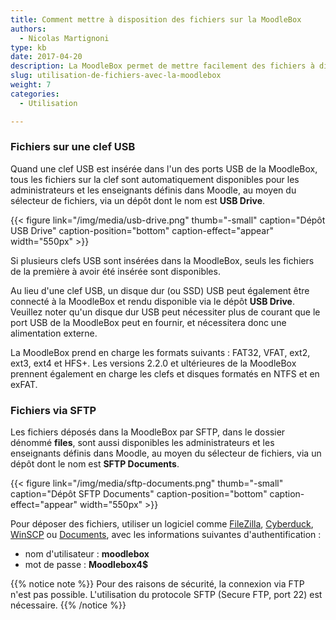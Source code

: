 ```yaml
---
title: Comment mettre à disposition des fichiers sur la MoodleBox
authors:
  - Nicolas Martignoni
type: kb
date: 2017-04-20
description: La MoodleBox permet de mettre facilement des fichiers à disposition de ses utilisateurs, au moyen des méthodes décrites ci-dessous
slug: utilisation-de-fichiers-avec-la-moodlebox
weight: 7
categories:
  - Utilisation

---
```

### Fichiers sur une clef USB

Quand une clef USB est insérée dans l'un des ports USB de la MoodleBox, tous les fichiers sur la clef sont automatiquement disponibles pour les administrateurs et les enseignants définis dans Moodle, au moyen du sélecteur de fichiers, via un dépôt dont le nom est __USB Drive__.

{{< figure link="/img/media/usb-drive.png" thumb="-small" caption="Dépôt USB Drive" caption-position="bottom" caption-effect="appear" width="550px" >}}

Si plusieurs clefs USB sont insérées dans la MoodleBox, seuls les fichiers de la première à avoir été insérée sont disponibles.

Au lieu d'une clef USB, un disque dur (ou SSD) USB peut également être connecté à la MoodleBox et rendu disponible via le dépôt __USB Drive__. Veuillez noter qu'un disque dur USB peut nécessiter plus de courant que le port USB de la MoodleBox peut en fournir, et nécessitera donc une alimentation externe.

La MoodleBox prend en charge les formats suivants : FAT32, VFAT, ext2, ext3, ext4 et HFS+. Les versions 2.2.0 et ultérieures de la MoodleBox prennent également en charge les clefs et disques formatés en NTFS et en exFAT.

### Fichiers via SFTP

Les fichiers déposés dans la MoodleBox par SFTP, dans le dossier dénommé __files__, sont aussi disponibles les administrateurs et les enseignants définis dans Moodle, au moyen du sélecteur de fichiers, via un dépôt dont le nom est __SFTP Documents__.

{{< figure link="/img/media/sftp-documents.png" thumb="-small" caption="Dépôt SFTP Documents" caption-position="bottom" caption-effect="appear" width="550px" >}}

Pour déposer des fichiers, utiliser un logiciel comme [FileZilla][1], [Cyberduck][2], [WinSCP][3] ou [Documents][4], avec les informations suivantes d'authentification :

  * nom d'utilisateur : __moodlebox__
  * mot de passe : __Moodlebox4$__

{{% notice note %}}
Pour des raisons de sécurité, la connexion via FTP n'est pas possible. L'utilisation du protocole SFTP (Secure FTP, port 22) est nécessaire.
{{% /notice %}}

 [1]: https://filezilla-project.org/
 [2]: https://cyberduck.io/
 [3]: http://winscp.net/
 [4]: https://readdle.com/fr/products/documents/
